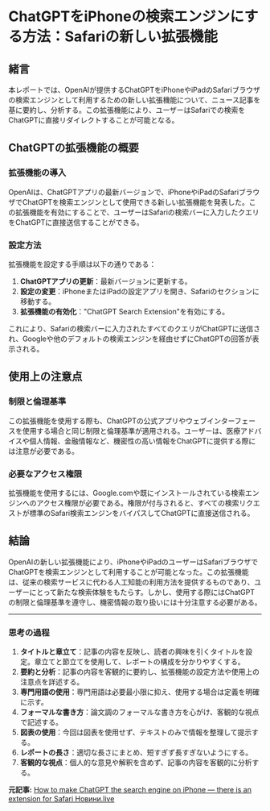 # ChatGPTをiPhoneの検索エンジンにする方法：Safariの新しい拡張機能

## 緒言

本レポートでは、OpenAIが提供するChatGPTをiPhoneやiPadのSafariブラウザの検索エンジンとして利用するための新しい拡張機能について、ニュース記事を基に要約し、分析する。この拡張機能により、ユーザーはSafariでの検索をChatGPTに直接リダイレクトすることが可能となる。

## ChatGPTの拡張機能の概要

### 拡張機能の導入

OpenAIは、ChatGPTアプリの最新バージョンで、iPhoneやiPadのSafariブラウザでChatGPTを検索エンジンとして使用できる新しい拡張機能を発表した。この拡張機能を有効にすることで、ユーザーはSafariの検索バーに入力したクエリをChatGPTに直接送信することができる。

### 設定方法

拡張機能を設定する手順は以下の通りである：

1. **ChatGPTアプリの更新**：最新バージョンに更新する。
2. **設定の変更**：iPhoneまたはiPadの設定アプリを開き、Safariのセクションに移動する。
3. **拡張機能の有効化**："ChatGPT Search Extension"を有効にする。

これにより、Safariの検索バーに入力されたすべてのクエリがChatGPTに送信され、Googleや他のデフォルトの検索エンジンを経由せずにChatGPTの回答が表示される。

## 使用上の注意点

### 制限と倫理基準

この拡張機能を使用する際も、ChatGPTの公式アプリやウェブインターフェースを使用する場合と同じ制限と倫理基準が適用される。ユーザーは、医療アドバイスや個人情報、金融情報など、機密性の高い情報をChatGPTに提供する際には注意が必要である。

### 必要なアクセス権限

拡張機能を使用するには、Google.comや既にインストールされている検索エンジンへのアクセス権限が必要である。権限が付与されると、すべての検索リクエストが標準のSafari検索エンジンをバイパスしてChatGPTに直接送信される。

## 結論

OpenAIの新しい拡張機能により、iPhoneやiPadのユーザーはSafariブラウザでChatGPTを検索エンジンとして利用することが可能となった。この拡張機能は、従来の検索サービスに代わる人工知能の利用方法を提供するものであり、ユーザーにとって新たな検索体験をもたらす。しかし、使用する際にはChatGPTの制限と倫理基準を遵守し、機密情報の取り扱いには十分注意する必要がある。

---

### 思考の過程

1. **タイトルと章立て**：記事の内容を反映し、読者の興味を引くタイトルを設定。章立てと節立てを使用して、レポートの構成を分かりやすくする。
2. **要約と分析**：記事の内容を客観的に要約し、拡張機能の設定方法や使用上の注意点を詳述する。
3. **専門用語の使用**：専門用語は必要最小限に抑え、使用する場合は定義を明確に示す。
4. **フォーマルな書き方**：論文調のフォーマルな書き方を心がけ、客観的な視点で記述する。
5. **図表の使用**：今回は図表を使用せず、テキストのみで情報を整理して提示する。
6. **レポートの長さ**：適切な長さにまとめ、短すぎず長すぎないようにする。
7. **客観的な視点**：個人的な意見や解釈を含めず、記事の内容を客観的に分析する。

**元記事:** [How to make ChatGPT the search engine on iPhone — there is an extension for Safari Новини.live](https://novyny.live/en/tehnologii/nove-rozshirennia-peretvoriuie-chatgpt-na-poshukovik-dlia-ios-detali-236267.html)